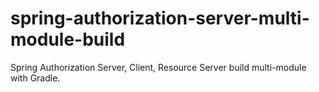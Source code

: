 # spring-authorization-server-multi-module-build
Spring Authorization Server, Client, Resource Server build multi-module with Gradle.
